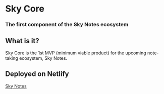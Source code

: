 # Sky Core
### The first component of the Sky Notes ecosystem

## What is it?
Sky Core is the 1st MVP (minimum viable product) for the upcoming note-taking ecosystem, Sky Notes.

## Deployed on Netlify

[Sky Notes](https://www.skynotesapp.netlify.app)
